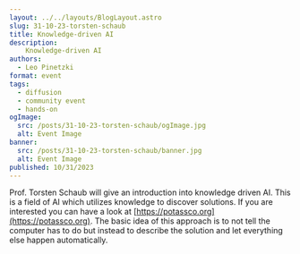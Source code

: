 ```yaml
---
layout: ../../layouts/BlogLayout.astro
slug: 31-10-23-torsten-schaub
title: Knowledge-driven AI
description: 
    Knowledge-driven AI
authors:
  - Leo Pinetzki
format: event
tags:
  - diffusion
  - community event
  - hands-on
ogImage: 
  src: /posts/31-10-23-torsten-schaub/ogImage.jpg
  alt: Event Image
banner: 
  src: /posts/31-10-23-torsten-schaub/banner.jpg
  alt: Event Image
published: 10/31/2023
---
```

Prof. Torsten Schaub will give an introduction into knowledge driven AI. This is a field of AI which utilizes knowledge to discover solutions. If you are interested you can have a look at [https://potassco.org](https://potassco.org). 
The basic idea of this approach is to not tell the computer has to do but instead to describe the solution and let everything else happen automatically.
